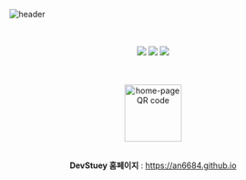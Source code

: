 ![header](https://capsule-render.vercel.app/api?type=waving&color=timeGradient&text=리액트로%20리팩토링한%20강의%20등록%20사이트&animation=twinkling&fontSize=23&fontAlignY=40&fontAlign=70&height=250&width=1325&align=right)

<br>
<br>
<div align="center">
  <img src="https://img.shields.io/badge/react-444444?style=for-the-badge&logo=react" />
  <img src="https://img.shields.io/badge/css-1572B6?style=for-the-badge&logo=css3&logoColor=white"> 
  <img src="https://img.shields.io/badge/javascript-F7DF1E?style=for-the-badge&logo=javascript&logoColor=black"> 
</div>
<br>
<br>
<div align="center">
<p align="center">
<img width="100" alt="home-page QR code" src="https://github.com/an6684/an6684.github.io/assets/132127166/4d406f54-9522-4fff-9d59-0e4444e821ba"><br><br>
</p>
  
  **DevStuey 홈페이지**
  : <a href="https://an6684.github.io/DevStudyProject-main/">https://an6684.github.io</a>
</div>

